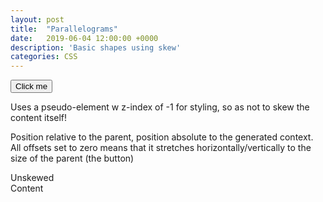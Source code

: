 ```yaml
---
layout: post
title:  "Parallelograms"
date:   2019-06-04 12:00:00 +0000
description: 'Basic shapes using skew'
categories: CSS
---
```

<section>
  <button class="button"><div>Click me</div></button>
  <!--more-->

  <p>Uses a pseudo-element w z-index of -1 for styling, so as not to skew the content itself!</p>
  <p>Position relative to the parent, position absolute to the generated context. All offsets set to zero means that it stretches horizontally/vertically to the size of the parent (the button)</p>

  <div class="skewy"><div>Unskewed</div><div>Content</div></div>
</section>

